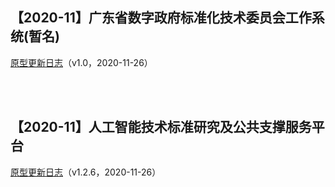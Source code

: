 ## 【2020-11】广东省数字政府标准化技术委员会工作系统(暂名)

<a href="https://chowchihang.github.io/ai/dgtc_changelog.html" target="_blank">原型更新日志</a>（v1.0，2020-11-26）

<br>
<br>

## 【2020-11】人工智能技术标准研究及公共支撑服务平台

<a href="https://chowchihang.github.io/ai/changelog.html" target="_blank">原型更新日志</a>（v1.2.6，2020-11-26）
